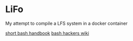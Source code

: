 # LiFo

My attempt to compile a LFS system in a docker container

[short bash handbook](https://github.com/denysdovhan/bash-handbook)
[bash hackers wiki](http://wiki.bash-hackers.org/)
